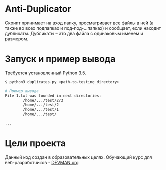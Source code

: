 # Anti-Duplicator

Скрипт принимает на вход папку, просматривает все файлы в ней (а также во всех подпапках и под-под-...папках) и сообщает, если находит дубликаты. Дубликаты – это два файла с одинаковым именем и размером.

# Запуск и пример вывода

Требуется установленный Python 3.5.

```bash
$ python3 duplicates.py <path-to-testing_directory>

# Пример вывода
File 1.txt was founded in next directories:
        /home/.../test/2/3
        /home/.../test/2
        /home/.../test/1
        /home/.../test/

...

```

# Цели проекта

Данный код создан в образовательных целях. Обучающий курс для веб-разработчиков - [DEVMAN.org](https://devman.org)
